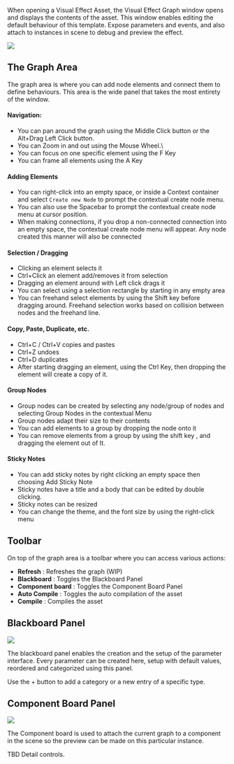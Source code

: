 When opening a Visual Effect Asset, the Visual Effect Graph window opens and displays the contents of the asset. This window enables editing the default behaviour of this template. Expose parameters and events, and also attach to instances in scene to debug and preview the effect.

![](https://raw.githubusercontent.com/wiki/Unity-Technologies/ScriptableRenderPipeline/Pages/VFXEditor/img/graphWindow.PNG)



## The Graph Area

The graph area is where you can add node elements and connect them to define behaviours. This area is the wide panel that takes the most entirety of the window.

#### Navigation:

* You can pan around the graph using the Middle Click button or the Alt+Drag Left Click button. 
* You can Zoom in and out using the Mouse Wheel.\
* You can focus on one specific element using the F Key
* You can frame all elements using the A Key

#### Adding Elements

* You can right-click into an empty space, or inside a Context container and select `Create new Node` to prompt the contextual create node menu.
* You can also use the Spacebar to prompt the contextual create node menu at cursor position.
* When making connections, if you drop a non-connected connection into an empty space, the contextual create node menu will appear. Any node created this manner will also be connected

#### Selection / Dragging

* Clicking an element selects it
* Ctrl+Click an element add/removes it from selection
* Dragging an element around with Left click drags it
* You can select using a selection rectangle by starting in any empty area
* You can freehand select elements by using the Shift key before dragging around. Freehand selection works based on collision between nodes and the freehand line. 

#### Copy, Paste, Duplicate, etc.

* Ctrl+C / Ctrl+V copies and pastes
* Ctrl+Z undoes
* Ctrl+D duplicates
* After starting dragging an element, using the Ctrl Key, then dropping the element will create a copy of it.

#### Group Nodes

* Group nodes can be created by selecting any node/group of nodes and selecting Group Nodes in the contextual Menu
* Group nodes adapt their size to their contents
* You can add elements to a group by dropping the node onto it
* You can remove elements from a group by using the shift key , and dragging the element out of It.

#### Sticky Notes

* You can add sticky notes by right clicking an empty space then choosing Add Sticky Note
* Sticky notes have a title and a body that can be edited by double clicking.
* Sticky notes can be resized
* You can change the theme, and the font size by using the right-click menu

## Toolbar

On top of the graph area is a toolbar where you can access various actions:

* **Refresh** : Refreshes the graph (WIP)
* **Blackboard** : Toggles the Blackboard Panel
* **Component board** : Toggles the Component Board Panel
* **Auto Compile** : Toggles the auto compilation of the asset
* **Compile** : Compiles the asset

## Blackboard Panel

![](https://raw.githubusercontent.com/wiki/Unity-Technologies/ScriptableRenderPipeline/Pages/VFXEditor/img/blackboard.PNG)

The blackboard panel enables the creation and the setup of the parameter interface. Every parameter can be created here, setup with default values, reordered and categorized using this panel.

Use the + button to add a category or a new entry of a specific type.

## Component Board Panel

![](https://raw.githubusercontent.com/wiki/Unity-Technologies/ScriptableRenderPipeline/Pages/VFXEditor/img/componentboard.PNG)

The Component board is used to attach the current graph to a component in the scene so the preview can be made on this particular instance.

TBD Detail controls.